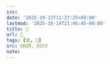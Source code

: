 ```yaml
---
ivs:
date: '2025-10-13T11:27:25+08:00'
lastmod: '2025-10-14T21:46:45-08:00'
title: 󰗢
url: 󰗢
tags: [佌, 𠈈]
src: GHZR, DCCV
note:
---
```

